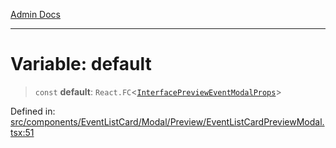 [Admin Docs](/)

***

# Variable: default

> `const` **default**: `React.FC`\<[`InterfacePreviewEventModalProps`](../../../../../../types/Event/interface/type-aliases/InterfacePreviewEventModalProps.md)\>

Defined in: [src/components/EventListCard/Modal/Preview/EventListCardPreviewModal.tsx:51](https://github.com/PalisadoesFoundation/talawa-admin/blob/main/src/components/EventListCard/Modal/Preview/EventListCardPreviewModal.tsx#L51)

